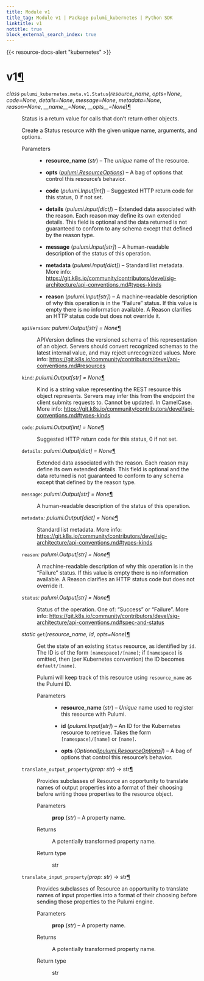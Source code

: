 ```yaml
---
title: Module v1
title_tag: Module v1 | Package pulumi_kubernetes | Python SDK
linktitle: v1
notitle: true
block_external_search_index: true
---
```


{{< resource-docs-alert "kubernetes" >}}

<div class="section" id="module-pulumi_kubernetes.meta.v1">
<span id="v1"></span><h1>v1<a class="headerlink" href="#module-pulumi_kubernetes.meta.v1" title="Permalink to this headline">¶</a></h1>
<dl class="py class">
<dt id="pulumi_kubernetes.meta.v1.Status">
<em class="property">class </em><code class="sig-prename descclassname">pulumi_kubernetes.meta.v1.</code><code class="sig-name descname">Status</code><span class="sig-paren">(</span><em class="sig-param"><span class="n">resource_name</span></em>, <em class="sig-param"><span class="n">opts</span><span class="o">=</span><span class="default_value">None</span></em>, <em class="sig-param"><span class="n">code</span><span class="o">=</span><span class="default_value">None</span></em>, <em class="sig-param"><span class="n">details</span><span class="o">=</span><span class="default_value">None</span></em>, <em class="sig-param"><span class="n">message</span><span class="o">=</span><span class="default_value">None</span></em>, <em class="sig-param"><span class="n">metadata</span><span class="o">=</span><span class="default_value">None</span></em>, <em class="sig-param"><span class="n">reason</span><span class="o">=</span><span class="default_value">None</span></em>, <em class="sig-param"><span class="n">__name__</span><span class="o">=</span><span class="default_value">None</span></em>, <em class="sig-param"><span class="n">__opts__</span><span class="o">=</span><span class="default_value">None</span></em><span class="sig-paren">)</span><a class="headerlink" href="#pulumi_kubernetes.meta.v1.Status" title="Permalink to this definition">¶</a></dt>
<dd><p>Status is a return value for calls that don’t return other objects.</p>
<p>Create a Status resource with the given unique name, arguments, and options.</p>
<dl class="field-list simple">
<dt class="field-odd">Parameters</dt>
<dd class="field-odd"><ul class="simple">
<li><p><strong>resource_name</strong> (<em>str</em>) – The <em>unique</em> name of the resource.</p></li>
<li><p><strong>opts</strong> (<a class="reference internal" href="../../../pulumi/#pulumi.ResourceOptions" title="pulumi.ResourceOptions"><em>pulumi.ResourceOptions</em></a>) – A bag of options that control this resource’s behavior.</p></li>
<li><p><strong>code</strong> (<em>pulumi.Input</em><em>[</em><em>int</em><em>]</em>) – Suggested HTTP return code for this status, 0 if not set.</p></li>
<li><p><strong>details</strong> (<em>pulumi.Input</em><em>[</em><em>dict</em><em>]</em>) – Extended data associated with the reason.  Each reason may define its own extended
details. This field is optional and the data returned is not guaranteed to conform to
any schema except that defined by the reason type.</p></li>
<li><p><strong>message</strong> (<em>pulumi.Input</em><em>[</em><em>str</em><em>]</em>) – A human-readable description of the status of this operation.</p></li>
<li><p><strong>metadata</strong> (<em>pulumi.Input</em><em>[</em><em>dict</em><em>]</em>) – Standard list metadata. More info:
<a class="reference external" href="https://git.k8s.io/community/contributors/devel/sig-architecture/api-conventions.md#types-kinds">https://git.k8s.io/community/contributors/devel/sig-architecture/api-conventions.md#types-kinds</a></p></li>
<li><p><strong>reason</strong> (<em>pulumi.Input</em><em>[</em><em>str</em><em>]</em>) – A machine-readable description of why this operation is in the “Failure” status. If
this value is empty there is no information available. A Reason clarifies an HTTP
status code but does not override it.</p></li>
</ul>
</dd>
</dl>
<dl class="py attribute">
<dt id="pulumi_kubernetes.meta.v1.Status.apiVersion">
<code class="sig-name descname">apiVersion</code><em class="property">: pulumi.Output[str]</em><em class="property"> = None</em><a class="headerlink" href="#pulumi_kubernetes.meta.v1.Status.apiVersion" title="Permalink to this definition">¶</a></dt>
<dd><p>APIVersion defines the versioned schema of this representation of an object. Servers should
convert recognized schemas to the latest internal value, and may reject unrecognized values.
More info: <a class="reference external" href="https://git.k8s.io/community/contributors/devel/api-conventions.md#resources">https://git.k8s.io/community/contributors/devel/api-conventions.md#resources</a></p>
</dd></dl>

<dl class="py attribute">
<dt id="pulumi_kubernetes.meta.v1.Status.kind">
<code class="sig-name descname">kind</code><em class="property">: pulumi.Output[str]</em><em class="property"> = None</em><a class="headerlink" href="#pulumi_kubernetes.meta.v1.Status.kind" title="Permalink to this definition">¶</a></dt>
<dd><p>Kind is a string value representing the REST resource this object represents. Servers may infer
this from the endpoint the client submits requests to. Cannot be updated. In CamelCase. More
info: <a class="reference external" href="https://git.k8s.io/community/contributors/devel/api-conventions.md#types-kinds">https://git.k8s.io/community/contributors/devel/api-conventions.md#types-kinds</a></p>
</dd></dl>

<dl class="py attribute">
<dt id="pulumi_kubernetes.meta.v1.Status.code">
<code class="sig-name descname">code</code><em class="property">: pulumi.Output[int]</em><em class="property"> = None</em><a class="headerlink" href="#pulumi_kubernetes.meta.v1.Status.code" title="Permalink to this definition">¶</a></dt>
<dd><p>Suggested HTTP return code for this status, 0 if not set.</p>
</dd></dl>

<dl class="py attribute">
<dt id="pulumi_kubernetes.meta.v1.Status.details">
<code class="sig-name descname">details</code><em class="property">: pulumi.Output[dict]</em><em class="property"> = None</em><a class="headerlink" href="#pulumi_kubernetes.meta.v1.Status.details" title="Permalink to this definition">¶</a></dt>
<dd><p>Extended data associated with the reason.  Each reason may define its own extended details. This
field is optional and the data returned is not guaranteed to conform to any schema except that
defined by the reason type.</p>
</dd></dl>

<dl class="py attribute">
<dt id="pulumi_kubernetes.meta.v1.Status.message">
<code class="sig-name descname">message</code><em class="property">: pulumi.Output[str]</em><em class="property"> = None</em><a class="headerlink" href="#pulumi_kubernetes.meta.v1.Status.message" title="Permalink to this definition">¶</a></dt>
<dd><p>A human-readable description of the status of this operation.</p>
</dd></dl>

<dl class="py attribute">
<dt id="pulumi_kubernetes.meta.v1.Status.metadata">
<code class="sig-name descname">metadata</code><em class="property">: pulumi.Output[dict]</em><em class="property"> = None</em><a class="headerlink" href="#pulumi_kubernetes.meta.v1.Status.metadata" title="Permalink to this definition">¶</a></dt>
<dd><p>Standard list metadata. More info:
<a class="reference external" href="https://git.k8s.io/community/contributors/devel/sig-architecture/api-conventions.md#types-kinds">https://git.k8s.io/community/contributors/devel/sig-architecture/api-conventions.md#types-kinds</a></p>
</dd></dl>

<dl class="py attribute">
<dt id="pulumi_kubernetes.meta.v1.Status.reason">
<code class="sig-name descname">reason</code><em class="property">: pulumi.Output[str]</em><em class="property"> = None</em><a class="headerlink" href="#pulumi_kubernetes.meta.v1.Status.reason" title="Permalink to this definition">¶</a></dt>
<dd><p>A machine-readable description of why this operation is in the “Failure” status. If this value
is empty there is no information available. A Reason clarifies an HTTP status code but does not
override it.</p>
</dd></dl>

<dl class="py attribute">
<dt id="pulumi_kubernetes.meta.v1.Status.status">
<code class="sig-name descname">status</code><em class="property">: pulumi.Output[str]</em><em class="property"> = None</em><a class="headerlink" href="#pulumi_kubernetes.meta.v1.Status.status" title="Permalink to this definition">¶</a></dt>
<dd><p>Status of the operation. One of: “Success” or “Failure”. More info:
<a class="reference external" href="https://git.k8s.io/community/contributors/devel/sig-architecture/api-conventions.md#spec-and-status">https://git.k8s.io/community/contributors/devel/sig-architecture/api-conventions.md#spec-and-status</a></p>
</dd></dl>

<dl class="py method">
<dt id="pulumi_kubernetes.meta.v1.Status.get">
<em class="property">static </em><code class="sig-name descname">get</code><span class="sig-paren">(</span><em class="sig-param"><span class="n">resource_name</span></em>, <em class="sig-param"><span class="n">id</span></em>, <em class="sig-param"><span class="n">opts</span><span class="o">=</span><span class="default_value">None</span></em><span class="sig-paren">)</span><a class="headerlink" href="#pulumi_kubernetes.meta.v1.Status.get" title="Permalink to this definition">¶</a></dt>
<dd><p>Get the state of an existing <code class="docutils literal notranslate"><span class="pre">Status</span></code> resource, as identified by <code class="docutils literal notranslate"><span class="pre">id</span></code>.
The ID is of the form <code class="docutils literal notranslate"><span class="pre">[namespace]/[name]</span></code>; if <code class="docutils literal notranslate"><span class="pre">[namespace]</span></code> is omitted,
then (per Kubernetes convention) the ID becomes <code class="docutils literal notranslate"><span class="pre">default/[name]</span></code>.</p>
<p>Pulumi will keep track of this resource using <code class="docutils literal notranslate"><span class="pre">resource_name</span></code> as the Pulumi ID.</p>
<dl class="field-list simple">
<dt class="field-odd">Parameters</dt>
<dd class="field-odd"><ul class="simple">
<li><p><strong>resource_name</strong> (<em>str</em>) – <em>Unique</em> name used to register this resource with Pulumi.</p></li>
<li><p><strong>id</strong> (<em>pulumi.Input</em><em>[</em><em>str</em><em>]</em>) – An ID for the Kubernetes resource to retrieve.
Takes the form <code class="docutils literal notranslate"><span class="pre">[namespace]/[name]</span></code> or <code class="docutils literal notranslate"><span class="pre">[name]</span></code>.</p></li>
<li><p><strong>opts</strong> (<em>Optional</em><em>[</em><a class="reference internal" href="../../../pulumi/#pulumi.ResourceOptions" title="pulumi.ResourceOptions"><em>pulumi.ResourceOptions</em></a><em>]</em>) – A bag of options that control this
resource’s behavior.</p></li>
</ul>
</dd>
</dl>
</dd></dl>

<dl class="py method">
<dt id="pulumi_kubernetes.meta.v1.Status.translate_output_property">
<code class="sig-name descname">translate_output_property</code><span class="sig-paren">(</span><em class="sig-param"><span class="n">prop</span><span class="p">:</span> <span class="n">str</span></em><span class="sig-paren">)</span> &#x2192; str<a class="headerlink" href="#pulumi_kubernetes.meta.v1.Status.translate_output_property" title="Permalink to this definition">¶</a></dt>
<dd><p>Provides subclasses of Resource an opportunity to translate names of output properties
into a format of their choosing before writing those properties to the resource object.</p>
<dl class="field-list simple">
<dt class="field-odd">Parameters</dt>
<dd class="field-odd"><p><strong>prop</strong> (<em>str</em>) – A property name.</p>
</dd>
<dt class="field-even">Returns</dt>
<dd class="field-even"><p>A potentially transformed property name.</p>
</dd>
<dt class="field-odd">Return type</dt>
<dd class="field-odd"><p>str</p>
</dd>
</dl>
</dd></dl>

<dl class="py method">
<dt id="pulumi_kubernetes.meta.v1.Status.translate_input_property">
<code class="sig-name descname">translate_input_property</code><span class="sig-paren">(</span><em class="sig-param"><span class="n">prop</span><span class="p">:</span> <span class="n">str</span></em><span class="sig-paren">)</span> &#x2192; str<a class="headerlink" href="#pulumi_kubernetes.meta.v1.Status.translate_input_property" title="Permalink to this definition">¶</a></dt>
<dd><p>Provides subclasses of Resource an opportunity to translate names of input properties into
a format of their choosing before sending those properties to the Pulumi engine.</p>
<dl class="field-list simple">
<dt class="field-odd">Parameters</dt>
<dd class="field-odd"><p><strong>prop</strong> (<em>str</em>) – A property name.</p>
</dd>
<dt class="field-even">Returns</dt>
<dd class="field-even"><p>A potentially transformed property name.</p>
</dd>
<dt class="field-odd">Return type</dt>
<dd class="field-odd"><p>str</p>
</dd>
</dl>
</dd></dl>

</dd></dl>

</div>
